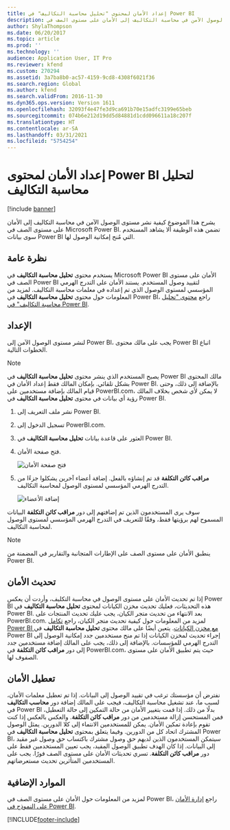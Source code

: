 ```yaml
---
title: إعداد الأمان لمحتوى "تحليل محاسبة التكاليف" في Power BI
description: يشرح هذا الموضوع كيفية نشر مستوى الوصول الآمن في محاسبة التكاليف إلى الأمان على مستوى الصف في Microsoft Power BI.
author: ShylaThompson
ms.date: 06/20/2017
ms.topic: article
ms.prod: ''
ms.technology: ''
audience: Application User, IT Pro
ms.reviewer: kfend
ms.custom: 270294
ms.assetid: 3a7ba8b0-ac57-4159-9cd8-4308f6021f36
ms.search.region: Global
ms.author: kfend
ms.search.validFrom: 2016-11-30
ms.dyn365.ops.version: Version 1611
ms.openlocfilehash: 32093f4e47fe3d9ca691b70e15adfc3199e65beb
ms.sourcegitcommit: 074b6e212d19dd5d84881d1cdd096611a18c207f
ms.translationtype: HT
ms.contentlocale: ar-SA
ms.lasthandoff: 03/31/2021
ms.locfileid: "5754254"
---
```

# <a name="set-up-security-for-the-cost-accounting-analysis-power-bi-content"></a>إعداد الأمان لمحتوى Power BI لتحليل محاسبة التكاليف

[!include [banner](../includes/banner.md)]

يشرح هذا الموضوع كيفية نشر مستوى الوصول الآمن في محاسبة التكاليف إلى الأمان على مستوى الصف في Microsoft Power BI. تضمن هذه الوظيفة ألا يشاهد المستخدم سوى بيانات Power BI التي مُنح إمكانية الوصول لها.

## <a name="overview"></a>نظرة عامة

يستخدم محتوى **تحليل محاسبة التكاليف** في Microsoft Power BI الأمان على مستوى الصف في Power BI لتقييد وصول المستخدم. يستند الأمان على التدرج الهرمي المؤسسي لمستوى الوصول الذي تم إعداده في معلمات محاسبة التكاليف. لمزيد من المعلومات حول محتوى **تحليل محاسبة التكاليف** في Power BI، راجع [محتوى "تحليل محاسبة التكاليف" في Power BI](cost-accounting-analysis-content-pack.md).

## <a name="setup"></a>الإعداد
لنشر مستوى الوصول الآمن إلى Power BI، يجب على مالك محتوى Power BI اتباع الخطوات التالية.

> [!NOTE]
> يصبح المستخدم الذي ينشر محتوى **تحليل محاسبة التكاليف** في Power BI مالك المحتوى بشكل تلقائي. بإمكان المالك فقط إعداد الأمان في Power BI. بالإضافة إلى ذلك، وحتى قيام المالك بإضافة مستخدمين على PowerBI.com، لا يمكن لأي شخص بخلاف المالك رؤية أي بيانات في محتوى **تحليل محاسبة التكاليف** في Power BI.

1. نشر ملف التعريف إلى Power BI.
2. تسجيل الدخول إلى PowerBI.com.
3. العثور على قاعدة بيانات **تحليل محاسبة التكاليف** في Power BI.
4. فتح صفحة الأمان.

    ![فتح صفحة الأمان](./media/CA-picture-1.png)

5. **مراقب كائن التكلفة** قد تم إنشاؤه بالفعل. إضافة أعضاء آخرين يشكلوا جزءًا من التدرج الهرمي المؤسسي لمستوى الوصول لمحاسبة التكاليف.

    ![إضافة الأعضاء](./media/CA-picture-2.png)

سوف يرى المستخدمون الذين تم إضافتهم إلى دور **مراقب كائن التكلفة** البيانات المسموح لهم برؤيتها فقط، وفقًا للتعريف في التدرج الهرمي المؤسسي لمستوى الوصول لمحاسبة التكاليف.

> [!NOTE]
> ينطبق الأمان على مستوى الصف على الإطارات المتجانبة والتقارير في المضمنة من Power BI.

## <a name="updating-security"></a>تحديث الأمان
إذا تم تحديث الأمان على مستوى الوصول في محاسبة التكليف، وأردت أن يعكس Power BI هذه التحديثات، فعليك تحديث مخزن الكيانات لمحتوى **تحليل محاسبة التكاليف** في Power BI. بعد الانتهاء من تحديث متجر الكيان، يجب عليك تحديث المنتجات على PowerBI.com. لمزيد من المعلومات حول كيفية تحديث متجر الكيان، راجع [تكامل Power BI مع مخزن الكيانات](power-bi-integration-entity-store.md#update-entity-store). يتعين أيضًا على مالك محتوى **تحليل محاسبة التكاليف** في Power BI إجراء تحديث لمخزن الكيانات إذا تم منح مستخدمين جدد إمكانية الوصول إلى التدرج الهرمي للمؤسسات. بالإضافة إلى ذلك، يجب على المالك إضافة مستخدمين جدد إلى دور **مراقب كائن التكلفة** في PowerBI.com، حيث يتم تطبيق الأمان على مستوى الصفوف لها.

## <a name="disabling-security"></a>تعطيل الأمان
نفترض أن مؤسستك ترغب في تقييد الوصول إلى البيانات. إذا تم تعطيل معلمات الأمان، لسبب ما، عند تشغيل محاسبة التكاليف، فيجب على المالك إضافة دور **محاسب التكاليف** في Power BI بدلًا من ذلك. إذا قمت بتغيير الأمان من حالة التمكين إلى حالة التعطيل، فمن المستحسن إزالة مستخدمين من دور **مراقب كائن التكلفة**. والعكس بالعكس إذا كنت تقوم بإعادة تمكين الأمان. يمكن للمستخدمين الانتماء إلى كلا الدورين. يمثل الوصول المشترك اتحاد كل من الدورين. وفيما يتعلق بمحتوى **تحليل محاسبة التكاليف** في Power BI، سيتمكن المستخدمون الذين لديهم حق وصول مشترك باكتساب حق وصول غير مقيد إلى البيانات. إذا كان الهدف تطبيق الوصول المقيد، يجب تعيين المستخدمين فقط على دور **مراقب كائن التكلفة**. تسري تحديثات الأمان على مستوى الصف فورًا. يجب على المستخدمين المتأثرين تحديث مستعرضاتهم.

## <a name="additional-resources"></a>الموارد الإضافية
لمزيد من المعلومات حول الأمان على مستوى الصف في Power BI، راجع [إدارة الأمان على النموذج في Power BI](https://powerbi.microsoft.com/documentation/powerbi-admin-rls/#manage-security-on-your-model).


[!INCLUDE[footer-include](../../../includes/footer-banner.md)]